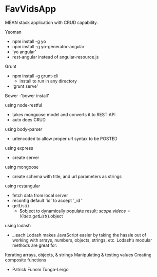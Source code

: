 # FavVidsApp

MEAN stack application with CRUD capability.

Yeoman
- npm install -g yo
- npm install -g yo-generator-angular
- 'yo angular'
- rest-angular instead of angular-resource.js

Grunt
- npm install -g grunt-cli
  - install to run in any directory
- 'grunt serve'

 Bower
 -'bower install'

using node-restful
- takes mongoose model and converts it to REST API
- auto does CRUD

using body-parser
- urlencoded to allow proper url syntax to be POSTED

using express
-  create server

using mongoose
- create schema with title, and url parameters as strings

using restangular
- fetch data from local server
- reconfig default 'id' to accept '_id '
- getList()
  - $object to dynamically populate result: $scope.videos=Video.getList().$object

using lodash
- _.each
Lodash makes JavaScript easier by taking the hassle out of working with arrays,
numbers, objects, strings, etc. Lodash’s modular methods are great for:

Iterating arrays, objects, & strings
Manipulating & testing values
Creating composite functions

- Patrick Funom Tunga-Lergo
